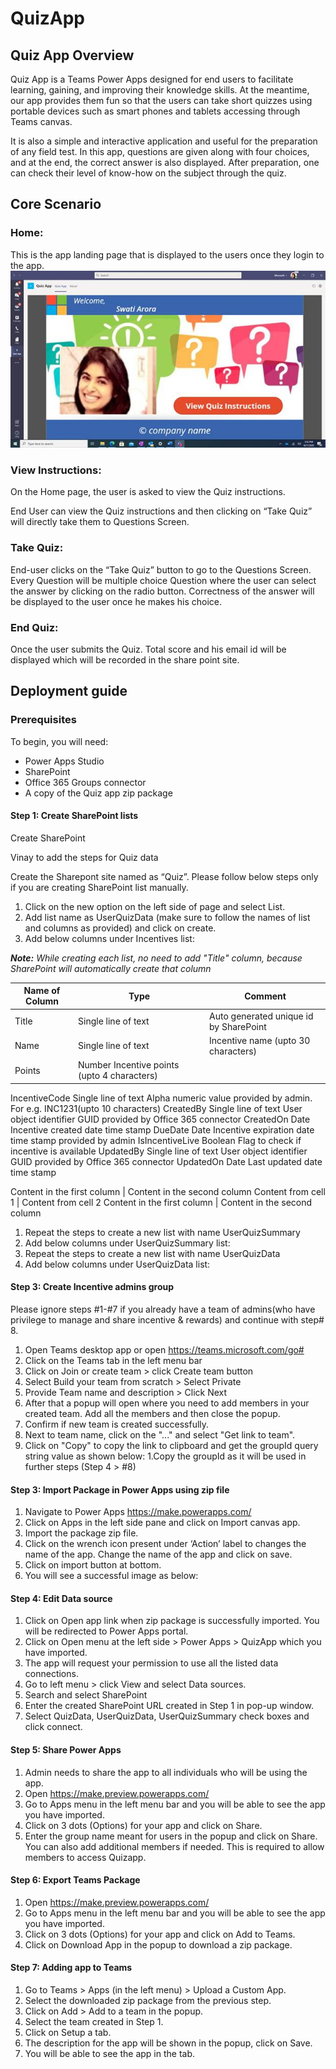 # QuizApp

## Quiz App Overview
Quiz App is a Teams Power Apps designed for end users to facilitate learning, gaining, and improving their knowledge skills. At the meantime, our app provides them fun so that the users can take short quizzes using portable devices such as smart phones and tablets accessing through Teams canvas.
<div>
It is also a simple and interactive application and useful for the preparation of any field test. In this app, questions are given along with four choices, and at the end, the correct answer is also displayed. After preparation, one can check their level of know-how on the subject through the quiz. </div>

## Core Scenario
### Home: 
This is the app landing page that is displayed to the users once they login to the app.
<img src="images/image001.jpg" />

### View Instructions: 
On the Home page, the user is asked to view the Quiz instructions.

End User can view the Quiz instructions and then clicking on “Take Quiz” will directly take them to Questions Screen.

### Take Quiz: 
End-user clicks on the “Take Quiz” button to go to the Questions Screen. Every Question will be multiple choice Question where the user can select the answer by clicking on the radio button. Correctness of the answer will be displayed to the user once he makes his choice.

### End Quiz: 
Once the user submits the Quiz. Total score and his email id will be displayed which will be recorded in the share point site.

## Deployment guide
### Prerequisites
To begin, you will need:
* Power Apps Studio
* SharePoint
* Office 365 Groups connector
* A copy of the Quiz app zip package

#### Step 1: Create SharePoint lists
Create SharePoint

Vinay to add the steps for Quiz data

Create the Sharepont site named as “Quiz”. Please follow below steps only if you are creating SharePoint list manually.
1. Click on the new option on the left side of page and select List.
1. Add list name as UserQuizData (make sure to follow the names of list and columns as provided)
and click on create.
1. Add below columns under Incentives list:

_**Note:** While creating each list, no need to add "Title" column, because SharePoint will automatically create that column_

Name of Column     | Type                | Comment
------------------ | --------------------| --------------------------------------
Title              | Single line of text | Auto generated unique id by SharePoint
Name	| Single line of text	| Incentive name (upto 30 characters)
Points	| Number	Incentive points (upto 4 characters)
IncentiveCode	Single line of text	Alpha numeric value provided by admin. For e.g. INC1231(upto 10 characters)
CreatedBy	Single line of text	User object identifier GUID provided by Office 365 connector
CreatedOn	Date	Incentive created date time stamp
DueDate	Date	Incentive expiration date time stamp provided by admin
IsIncentiveLive	Boolean	Flag to check if incentive is available
UpdatedBy	Single line of text	User object identifier GUID provided by Office 365 connector
UpdatedOn	Date	Last updated date time stamp

Content in the first column | Content in the second column
Content from cell 1 | Content from cell 2
Content in the first column | Content in the second column

1. Repeat the steps to create a new list with name UserQuizSummary
1. Add below columns under UserQuizSummary list:
1. Repeat the steps to create a new list with name UserQuizData
1. Add below columns under UserQuizData list:

#### Step 3: Create Incentive admins group
Please ignore steps #1-#7 if you already have a team of admins(who have privilege to manage and share incentive & rewards) and continue with step# 8.
1. Open Teams desktop app or open https://teams.microsoft.com/go#
1. Click on the Teams tab in the left menu bar
1. Click on Join or create team > click Create team button
1. Select Build your team from scratch > Select Private
1. Provide Team name and description > Click Next
1. After that a popup will open where you need to add members in your created team. Add all the
members and then close the popup.
1. Confirm if new team is created successfully.
1. Next to team name, click on the "..." and select "Get link to team".
1. Click on "Copy" to copy the link to clipboard and get the groupId query string value as shown
below:
1.Copy the groupId as it will be used in further steps (Step 4 > #8)

#### Step 3: Import Package in Power Apps using zip file
1. Navigate to Power Apps https://make.powerapps.com/
1. Click on Apps in the left side pane and click on Import canvas app.
1. Import the package zip file.
1. Click on the wrench icon present under ‘Action’ label to changes the name of the app. Change the
name of the app and click on save.
1. Click on import button at bottom.
1. You will see a successful image as below:

#### Step 4: Edit Data source
1. Click on Open app link when zip package is successfully imported. You will be redirected to Power
Apps portal.
1. Click on Open menu at the left side > Power Apps > QuizApp which you have imported.
1. The app will request your permission to use all the listed data connections.
1. Go to left menu > click View and select Data sources.
1. Search and select SharePoint
1. Enter the created SharePoint URL created in Step 1 in pop-up window.
1. Select QuizData, UserQuizData, UserQuizSummary check boxes and click connect.

#### Step 5: Share Power Apps
1. Admin needs to share the app to all individuals who will be using the app.
1. Open https://make.preview.powerapps.com/
1. Go to Apps menu in the left menu bar and you will be able to see the app you have imported.
1. Click on 3 dots (Options) for your app and click on Share.
1. Enter the group name meant for users in the popup and click on Share. You can also add additional
members if needed. This is required to allow members to access Quizapp.

#### Step 6: Export Teams Package
1. Open https://make.preview.powerapps.com/
1. Go to Apps menu in the left menu bar and you will be able to see the app you have imported.
1. Click on 3 dots (Options) for your app and click on Add to Teams.
1. Click on Download App in the popup to download a zip package.

#### Step 7: Adding app to Teams
1. Go to Teams > Apps (in the left menu) > Upload a Custom App.
1. Select the downloaded zip package from the previous step.
1. Click on Add > Add to a team in the popup.
1. Select the team created in Step 1.
1. Click on Setup a tab.
1. The description for the app will be shown in the popup, click on Save.
1. You will be able to see the app in the tab.